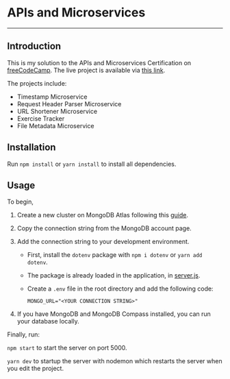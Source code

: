 # APIs and Microservices

---

## Introduction

This is my solution to the APIs and Microservices Certification on [freeCodeCamp](https://www.freecodecamp.org/learn/apis-and-microservices/apis-and-microservices-projects/). The live project is available via [this link](https://lesleytech-microservices.herokuapp.com).

The projects include:

- Timestamp Microservice
- Request Header Parser Microservice
- URL Shortener Microservice
- Exercise Tracker
- File Metadata Microservice

## Installation

Run `npm install` or `yarn install` to install all dependencies.

## Usage

To begin,

1. Create a new cluster on MongoDB Atlas following this [guide](https://docs.atlas.mongodb.com/getting-started/).
2. Copy the connection string from the MongoDB account page.
3. Add the connection string to your development environment.

   - First, install the `dotenv` package with `npm i dotenv` or `yarn add dotenv`.
   - The package is already loaded in the application, in [server.js](../master/server.js).
   - Create a `.env` file in the root directory and add the following code:

     `MONGO_URL="<YOUR CONNECTION STRING>"`

4. If you have MongoDB and MongoDB Compass installed, you can run your database locally.

Finally, run:

`npm start` to start the server on port 5000.

`yarn dev` to startup the server with nodemon which restarts the server when you edit the project.
